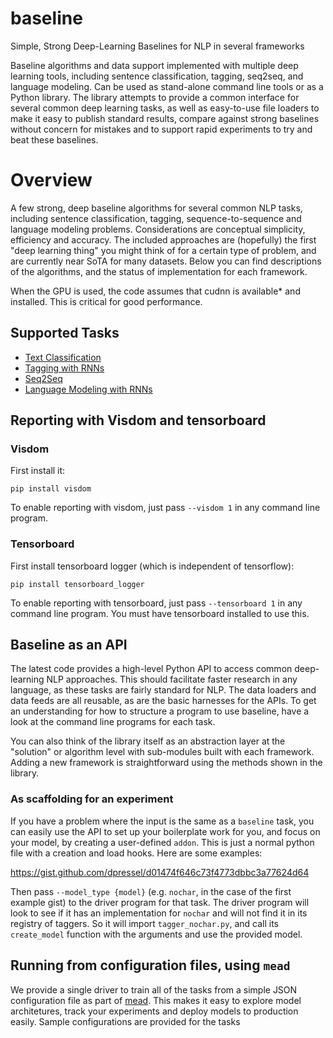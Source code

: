 baseline
=========

Simple, Strong Deep-Learning Baselines for NLP in several frameworks

Baseline algorithms and data support implemented with multiple deep learning tools, including sentence classification, tagging, seq2seq, and language modeling.  Can be used as stand-alone command line tools or as a Python library.  The library attempts to provide a common interface for several common deep learning tasks, as well as easy-to-use file loaders to make it easy to publish standard results, compare against strong baselines without concern for mistakes and to support rapid experiments to try and beat these baselines.

# Overview

A few strong, deep baseline algorithms for several common NLP tasks, including sentence classification, tagging, sequence-to-sequence and language modeling problems.  Considerations are conceptual simplicity, efficiency and accuracy.  The included approaches are (hopefully) the first "deep learning thing" you might think of for a certain type of problem, and are currently near SoTA for many datasets.  Below you can find descriptions of the algorithms, and the status of implementation for each framework.

When the GPU is used, the code assumes that cudnn is available* and installed. This is critical for good performance.

## Supported Tasks

- [Text Classification](docs/classify.md)
- [Tagging with RNNs](docs/tagging.md)
- [Seq2Seq](docs/seq2seq.md)
- [Language Modeling with RNNs](docs/lm.md)

## Reporting with Visdom and tensorboard

### Visdom

First install it:

`pip install visdom`

To enable reporting with visdom, just pass `--visdom 1` in any command line program.

### Tensorboard

First install tensorboard logger (which is independent of tensorflow):

`pip install tensorboard_logger`

To enable reporting with tensorboard, just pass `--tensorboard 1` in any command line program.
You must have tensorboard installed to use this.

## Baseline as an API

The latest code provides a high-level Python API to access common deep-learning NLP approaches.  This should facilitate faster research in any language, as these tasks are fairly standard for NLP.  The data loaders and data feeds are all reusable, as are the basic harnesses for the APIs.  To get an understanding for how to structure a program to use baseline, have a look at the command line programs for each task.

You can also think of the library itself as an abstraction layer at the "solution" or algorithm level with sub-modules built with each framework. Adding a new framework is straightforward using the methods shown in the library.

### As scaffolding for an experiment

If you have a problem where the input is the same as a `baseline` task, you can easily use the API to set up your boilerplate work for you, and focus on your model, by creating a user-defined `addon`.  This is just a normal python file with a creation and load hooks.  Here are some examples:

https://gist.github.com/dpressel/d01474f646c73f4773dbbc3a77624d64

Then pass `--model_type {model}` (e.g. `nochar`, in the case of the first example gist) to the driver program for that task.  The driver program will look to see if it has an implementation for `nochar` and will not find it in its registry of taggers.  So it will import `tagger_nochar.py`, and call its `create_model` function with the arguments and use the provided model.

## Running from configuration files, using `mead`

We provide a single driver to train all of the tasks from a simple JSON configuration file as part of [mead](docs/mead.md).  This makes it easy to explore model architetures, track your experiments and deploy models to production easily.  Sample configurations are provided for the tasks

